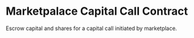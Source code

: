 # Marketpalace Capital Call Contract
Escrow capital and shares for a capital call initiated by marketplace.
